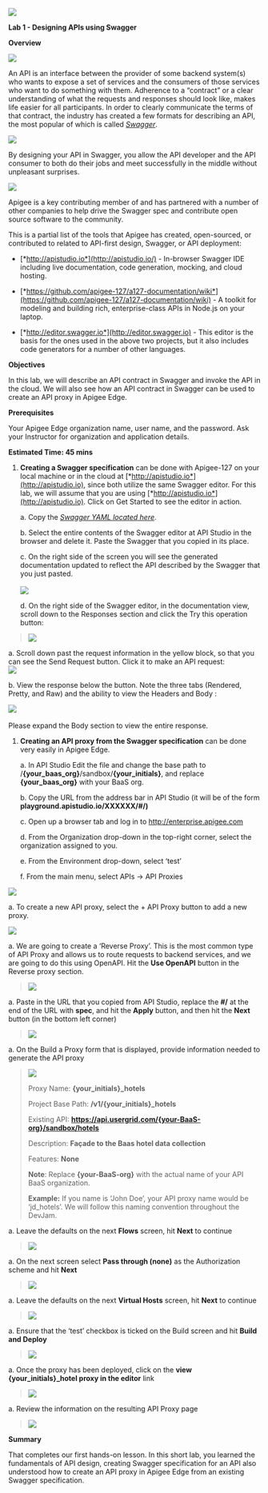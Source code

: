 ![](./media/image1.png)

**Lab 1 - Designing APIs using Swagger**

**Overview**

![](./media/image2.png)

An API is an interface between the provider of some backend system(s)
who wants to expose a set of services and the consumers of those
services who want to do something with them. Adherence to a “contract”
or a clear understanding of what the requests and responses should look
like, makes life easier for all participants. In order to clearly
communicate the terms of that contract, the industry has created a few
formats for describing an API, the most popular of which is called
[*Swagger*](http://swagger.io/).

![](./media/image3.png)

By designing your API in Swagger, you allow the API developer and the
API consumer to both do their jobs and meet successfully in the middle
without unpleasant surprises.

![](./media/image4.png)

Apigee is a key contributing member of and has partnered with a number
of other companies to help drive the Swagger spec and contribute open
source software to the community.

This is a partial list of the tools that Apigee has created,
open-sourced, or contributed to related to API-first design, Swagger, or
API deployment:

-   [*http://apistudio.io*](http://apistudio.io/) - In-browser Swagger
    IDE including live documentation, code generation, mocking, and
    cloud hosting.

-   [*https://github.com/apigee-127/a127-documentation/wiki*](https://github.com/apigee-127/a127-documentation/wiki) -
    A toolkit for modeling and building rich, enterprise-class APIs in
    Node.js on your laptop.

-   [*http://editor.swagger.io*](http://editor.swagger.io) - This editor
    is the basis for the ones used in the above two projects, but it
    also includes code generators for a number of other languages.

**Objectives**

In this lab, we will describe an API contract in Swagger and invoke the
API in the cloud. We will also see how an API contract in Swagger can be
used to create an API proxy in Apigee Edge.

**Prerequisites**

Your Apigee Edge organization name, user name, and the password. Ask
your Instructor for organization and application details.

**Estimated Time: 45 mins**

1)  **Creating a Swagger specification** can be done with Apigee-127 on
    your local machine or in the cloud at
    [*http://apistudio.io*](http://apistudio.io), since both utilize the
    same Swagger editor. For this lab, we will assume that you are using
    [*http://apistudio.io*](http://apistudio.io). Click on Get Started
    to see the editor in action.

    a.  Copy the [*Swagger YAML located
        here*](https://gist.github.com/anonymous/90f30c5870c19e7980d9).

    b.  Select the entire contents of the Swagger editor at API Studio
        in the browser and delete it. Paste the Swagger that you copied
        in its place.

    c.  On the right side of the screen you will see the generated
        documentation updated to reflect the API described by the
        Swagger that you just pasted.\
        \
        ![](./media/image5.png)

    d.  On the right side of the Swagger editor, in the documentation
        view, scroll down to the Responses section and click the Try
        this operation button:

> ![](./media/image6.png)

a.  Scroll down past the request information in the yellow block, so
    that you can see the Send Request button. Click it to make an API
    request:\
    ![](./media/image7.png)

b.  View the response below the button. Note the three tabs (Rendered,
    Pretty, and Raw) and the ability to view the Headers and Body :

![](./media/image8.png)\
\
Please expand the Body section to view the entire response.

1)  **Creating an API proxy from the Swagger specification** can be done
    very easily in Apigee Edge.

    a.  In API Studio Edit the file and change the base path to
        /**{your\_baas\_org}**/sandbox/**{your\_initials}**, and replace
        **{your\_baas\_org}** with your BaaS org.

    b.  Copy the URL from the address bar in API Studio (it will be of
        the form **playground.apistudio.io/XXXXXX/\#/)**

    c.  Open up a browser tab and log in to http://enterprise.apigee.com

    d.  From the Organization drop-down in the top-right corner, select
        the organization assigned to you.

    e.  From the Environment drop-down, select ‘test’

    f.  From the main menu, select APIs → API Proxies

![](./media/image9.png)

a.  To create a new API proxy, select the + API Proxy button to add a
    new proxy.

![](./media/image10.png)

a.  We are going to create a ‘Reverse Proxy’. This is the most common
    type of API Proxy and allows us to route requests to backend
    services, and we are going to do this using OpenAPI. Hit the **Use
    OpenAPI** button in the Reverse proxy section.

> ![](./media/image11.png)

a.  Paste in the URL that you copied from API Studio, replace the
    **\#/** at the end of the URL with **spec**, and hit the **Apply**
    button, and then hit the **Next** button (in the bottom left corner)

> ![](./media/image12.png)

a.  On the Build a Proxy form that is displayed, provide information
    needed to generate the API proxy

> ![](./media/image13.png)
>
> Proxy Name: **{your\_initials}\_hotels**
>
> Project Base Path: **/v1/{your\_initials}\_hotels**
>
> Existing API:
> **https://api.usergrid.com/{your-BaaS-org}/sandbox/hotels**
>
> Description: **Façade to the Baas hotel data collection**
>
> Features: **None**
>
> **Note**: Replace **{your-BaaS-org}** with the actual name of your API
> BaaS organization.
>
> **Example:** If you name is ‘John Doe’, your API proxy name would be
> ‘jd\_hotels’. We will follow this naming convention throughout the
> DevJam.

a.  Leave the defaults on the next **Flows** screen, hit **Next** to
    continue

> ![](./media/image14.png)

a.  On the next screen select **Pass through (none)** as the
    Authorization scheme and hit **Next**

> ![](./media/image15.png)

a.  Leave the defaults on the next **Virtual Hosts** screen, hit
    **Next** to continue

> ![](./media/image16.png)

a.  Ensure that the ‘test’ checkbox is ticked on the Build screen and
    hit **Build and Deploy**

> ![](./media/image17.png)

a.  Once the proxy has been deployed, click on the **view
    {your\_initials}\_hotel proxy in the editor** link

> ![](./media/image18.png)

a.  Review the information on the resulting API Proxy page

> ![](./media/image19.png)

**Summary**

That completes our first hands-on lesson. In this short lab, you learned
the fundamentals of API design, creating Swagger specification for an
API also understood how to create an API proxy in Apigee Edge from an
existing Swagger specification.
